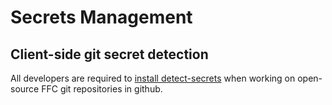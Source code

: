 # Secrets Management

## Client-side git secret detection

All developers are required to [install detect-secrets](developer-laptop-setup/install-detect-secrets.md)
when working on open-source FFC git repositories in github.